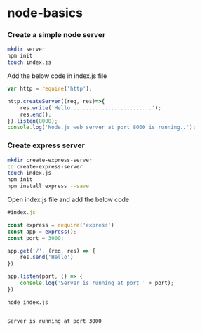 # node-basics

### Create a simple node server

```bash
mkdir server
npm init
touch index.js
```
Add the below code in index.js file
```js
var http = require('http');

http.createServer((req, res)=>{
    res.write('Hello..........................');
    res.end();
}).listen(8000);
console.log('Node.js web server at port 8000 is running..');

```

### Create express server

```bash
mkdir create-express-server
cd create-express-server
touch index.js
npm init
npm install express --save
```
Open index.js file and add the below code

```js
#index.js

const express = require('express')
const app = express();
const port = 3000;

app.get('/', (req, res) => {
    res.send('Hello')
})

app.listen(port, () => {
    console.log('Server is running at port ' + port);
})
```
```bash
node index.js


Server is running at port 3000
```


